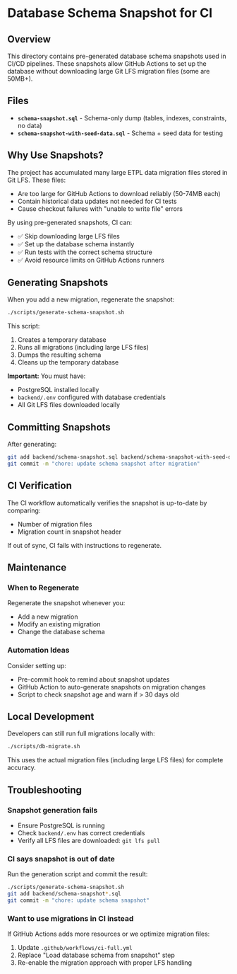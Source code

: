# Database Schema Snapshot for CI

## Overview

This directory contains pre-generated database schema snapshots used in CI/CD pipelines. These snapshots allow GitHub Actions to set up the database without downloading large Git LFS migration files (some are 50MB+).

## Files

- **`schema-snapshot.sql`** - Schema-only dump (tables, indexes, constraints, no data)
- **`schema-snapshot-with-seed-data.sql`** - Schema + seed data for testing

## Why Use Snapshots?

The project has accumulated many large ETPL data migration files stored in Git LFS. These files:
- Are too large for GitHub Actions to download reliably (50-74MB each)
- Contain historical data updates not needed for CI tests
- Cause checkout failures with "unable to write file" errors

By using pre-generated snapshots, CI can:
- ✅ Skip downloading large LFS files
- ✅ Set up the database schema instantly
- ✅ Run tests with the correct schema structure
- ✅ Avoid resource limits on GitHub Actions runners

## Generating Snapshots

When you add a new migration, regenerate the snapshot:

```bash
./scripts/generate-schema-snapshot.sh
```

This script:
1. Creates a temporary database
2. Runs all migrations (including large LFS files)
3. Dumps the resulting schema
4. Cleans up the temporary database

**Important:** You must have:
- PostgreSQL installed locally
- `backend/.env` configured with database credentials
- All Git LFS files downloaded locally

## Committing Snapshots

After generating:

```bash
git add backend/schema-snapshot.sql backend/schema-snapshot-with-seed-data.sql
git commit -m "chore: update schema snapshot after migration"
```

## CI Verification

The CI workflow automatically verifies the snapshot is up-to-date by comparing:
- Number of migration files
- Migration count in snapshot header

If out of sync, CI fails with instructions to regenerate.

## Maintenance

### When to Regenerate

Regenerate the snapshot whenever you:
- Add a new migration
- Modify an existing migration
- Change the database schema

### Automation Ideas

Consider setting up:
- Pre-commit hook to remind about snapshot updates
- GitHub Action to auto-generate snapshots on migration changes
- Script to check snapshot age and warn if > 30 days old

## Local Development

Developers can still run full migrations locally with:

```bash
./scripts/db-migrate.sh
```

This uses the actual migration files (including large LFS files) for complete accuracy.

## Troubleshooting

### Snapshot generation fails

- Ensure PostgreSQL is running
- Check `backend/.env` has correct credentials
- Verify all LFS files are downloaded: `git lfs pull`

### CI says snapshot is out of date

Run the generation script and commit the result:

```bash
./scripts/generate-schema-snapshot.sh
git add backend/schema-snapshot*.sql
git commit -m "chore: update schema snapshot"
```

### Want to use migrations in CI instead

If GitHub Actions adds more resources or we optimize migration files:

1. Update `.github/workflows/ci-full.yml`
2. Replace "Load database schema from snapshot" step
3. Re-enable the migration approach with proper LFS handling
